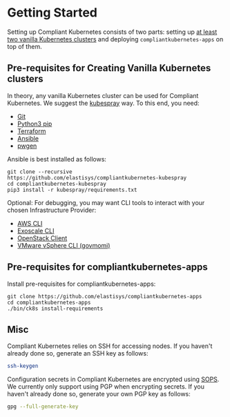 # Getting Started

Setting up Compliant Kubernetes consists of two parts: setting up [at least two vanilla Kubernetes clusters](../architecture.md#level-2-clusters) and deploying `compliantkubernetes-apps` on top of them.

## Pre-requisites for Creating Vanilla Kubernetes clusters

In theory, any vanilla Kubernetes cluster can be used for Compliant Kubernetes. We suggest the [kubespray](https://github.com/kubernetes-sigs/kubespray) way. To this end, you need:

* [Git](https://git-scm.com/book/en/v2/Getting-Started-Installing-Git)
* [Python3 pip](https://packaging.python.org/en/latest/guides/installing-using-linux-tools/)
* [Terraform](https://developer.hashicorp.com/terraform/downloads)
* [Ansible](https://www.ansible.com/)
* [pwgen](https://manpages.ubuntu.com/manpages/trusty/man1/pwgen.1.html)

Ansible is best installed as follows:

```shell
git clone --recursive https://github.com/elastisys/compliantkubernetes-kubespray
cd compliantkubernetes-kubespray
pip3 install -r kubespray/requirements.txt
```

Optional: For debugging, you may want CLI tools to interact with your chosen Infrastructure Provider:

* [AWS CLI](https://github.com/aws/aws-cli)
* [Exoscale CLI](https://github.com/exoscale/cli)
* [OpenStack Client](https://pypi.org/project/python-openstackclient/)
* [VMware vSphere CLI (govmomi)](https://github.com/vmware/govmomi)

## Pre-requisites for compliantkubernetes-apps

Install pre-requisites for compliantkubernetes-apps:

```shell
git clone https://github.com/elastisys/compliantkubernetes-apps
cd compliantkubernetes-apps
./bin/ck8s install-requirements
```

## Misc

Compliant Kubernetes relies on SSH for accessing nodes. If you haven't already done so, generate an SSH key as follows:

```bash
ssh-keygen
```

Configuration secrets in Compliant Kubernetes are encrypted using [SOPS](https://github.com/getsops/sops).
We currently only support using PGP when encrypting secrets.
If you haven't already done so, generate your own PGP key as follows:

```bash
gpg --full-generate-key
```
